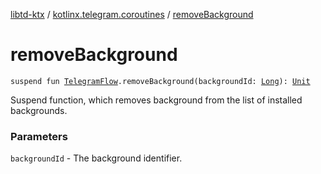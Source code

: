 [libtd-ktx](../index.md) / [kotlinx.telegram.coroutines](index.md) / [removeBackground](./remove-background.md)

# removeBackground

`suspend fun `[`TelegramFlow`](../kotlinx.telegram.core/-telegram-flow/index.md)`.removeBackground(backgroundId: `[`Long`](https://kotlinlang.org/api/latest/jvm/stdlib/kotlin/-long/index.html)`): `[`Unit`](https://kotlinlang.org/api/latest/jvm/stdlib/kotlin/-unit/index.html)

Suspend function, which removes background from the list of installed backgrounds.

### Parameters

`backgroundId` - The background identifier.